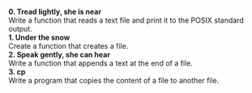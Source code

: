 **0. Tread lightly, she is near**<br>
Write a function that reads a text file and print it to the POSIX standard output.<br>
**1. Under the snow**<br>
Create a function that creates a file.<br>
**2. Speak gently, she can hear**<br>
Write a function that appends a text at the end of a file.<br>
**3. cp**<br>
Write a program that copies the content of a file to another file.
